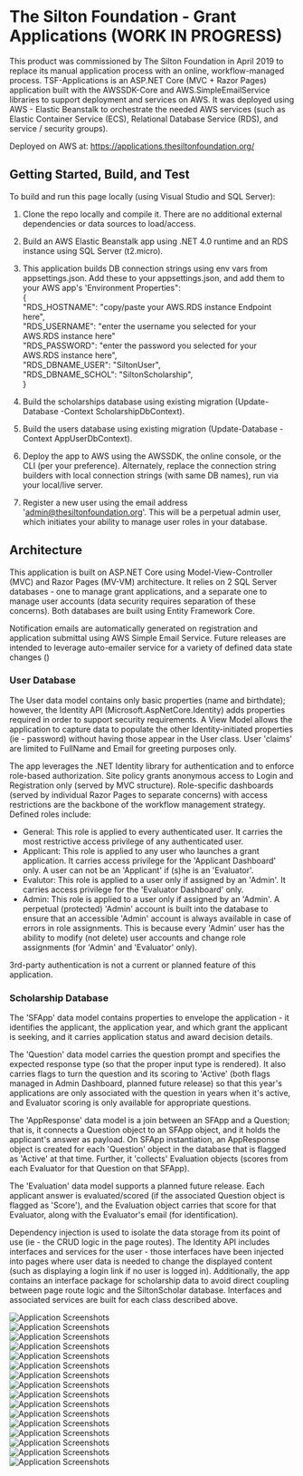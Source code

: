 # The Silton Foundation - Grant Applications (WORK IN PROGRESS)
This product was commissioned by The Silton Foundation in April 2019 to replace its manual application process with an online, workflow-managed process. TSF-Applications is an ASP.NET Core (MVC + Razor Pages) application built with the AWSSDK-Core and AWS.SimpleEmailService libraries to support deployment and services on AWS. It was deployed using AWS - Elastic Beanstalk to orchestrate the needed AWS services (such as Elastic Container Service (ECS), Relational Database Service (RDS), and service / security groups). 

Deployed on AWS at: https://applications.thesiltonfoundation.org/  

## Getting Started, Build, and Test
To build and run this page locally (using Visual Studio and SQL Server):
1. Clone the repo locally and compile it. There are no additional external dependencies or data sources to load/access.
2. Build an AWS Elastic Beanstalk app using .NET 4.0 runtime and an RDS instance using SQL Server (t2.micro).
3. This application builds DB connection strings using env vars from appsettings.json. Add these to your appsettings.json, and add them to your AWS app's 'Environment Properties":  
    {  
      "RDS_HOSTNAME": "copy/paste your AWS.RDS instance Endpoint here",  
      "RDS_USERNAME": "enter the username you selected for your AWS.RDS instance here"  
      "RDS_PASSWORD": "enter the password you selected for your AWS.RDS instance here",  
      "RDS_DBNAME_USER": "SiltonUser",  
      "RDS_DBNAME_SCHOL": "SiltonScholarship",  
    }
  
4. Build the scholarships database using existing migration (Update-Database -Context ScholarshipDbContext).
5. Build the users database using existing migration (Update-Database -Context AppUserDbContext).
6. Deploy the app to AWS using the AWSSDK, the online console, or the CLI (per your preference).
Alternately, replace the connection string builders with local connection strings (with same DB names), run via your local/live server.  
7. Register a new user using the email address 'admin@thesiltonfoundation.org'. This will be a perpetual admin user, which initiates your ability to manage user roles in your database. 


## Architecture
This application is built on ASP.NET Core using Model-View-Controller (MVC) and Razor Pages (MV-VM) architecture. It relies on 2 SQL Server databases - one to manage grant applications, and a separate one to manage user accounts (data security requires separation of these concerns).  Both databases are built using Entity Framework Core.  
  
Notification emails are automatically generated on registration and application submittal using AWS Simple Email Service.  Future releases are intended to leverage auto-emailer service for a variety of defined data state changes ()

### User Database
The User data model contains only basic properties (name and birthdate); however, the Identity API (Microsoft.AspNetCore.Identity) adds properties required in order to support security requirements. A View Model allows the application to capture data to populate the other Identity-initiated properties (ie - password) without having those appear in the User class. User 'claims' are limited to FullName and Email for greeting purposes only.  
  
The app leverages the .NET Identity library for authentication and to enforce role-based authorization. Site policy grants anonymous access to Login and Registration only (served by MVC structure). Role-specific dashboards (served by individual Razor Pages to separate concerns) with access restrictions are the backbone of the workflow management strategy.  Defined roles include:  
  - General: This role is applied to every authenticated user. It carries the most restrictive access privilege of any authenticated user.
  - Applicant: This role is applied to any user who launches a grant application. It carries access privilege for the 'Applicant Dashboard' only. A user can not be an 'Applicant' if (s)he is an 'Evaluator'.
  - Evalutor: This role is applied to a user only if assigned by an 'Admin'. It carries access privilege for the 'Evaluator Dashboard' only.
  - Admin: This role is applied to a user only if assigned by an 'Admin'. A perpetual (protected) 'Admin' account is built into the database to ensure that an accessible 'Admin' account is always available in case of errors in role assignments. This is because every 'Admin' user has the ability to modify (not delete) user accounts and change role assignments (for 'Admin' and 'Evaluator' only).

3rd-party authentication is not a current or planned feature of this application.

### Scholarship Database
The 'SFApp' data model contains properties to envelope the application - it identifies the applicant, the application year, and which grant the applicant is seeking, and it carries application status and award decision details.  

The 'Question' data model carries the question prompt and specifies the expected response type (so that the proper input type is rendered). It also carries flags to turn the question and its scoring to 'Active' (both flags managed in Admin Dashboard, planned future release) so that this year's applications are only associated with the question in years when it's active, and Evaluator scoring is only available for appropriate questions.  

The 'AppResponse' data model is a join between an SFApp and a Question; that is, it connects a Question object to an SFApp object, and it holds the applicant's answer as payload. On SFApp instantiation, an AppResponse object is created for each 'Question' object in the database that is flagged as 'Active' at that time.  Further, it 'collects' Evaluation objects (scores from each Evaluator for that Question on that SFApp).

The 'Evaluation' data model supports a planned future release. Each applicant answer is evaluated/scored (if the associated Question object is flagged as 'Score'), and the Evaluation object carries that score for that Evaluator, along with the Evaluator's email (for identification).


Dependency injection is used to isolate the data storage from its point of use (ie - the CRUD logic in the page routes). The Identity API includes interfaces and services for the user - those interfaces have been injected into pages where user data is needed to change the displayed content (such as displaying a login link if no user is logged in). Additionally, the app contains an interface package for scholarship data to avoid direct coupling between page route logic and the SiltonScholar database. Interfaces and associated services are built for each class described above.


![Application Screenshots](layouts/Slide1.JPG)  
![Application Screenshots](layouts/Slide2.JPG)  
![Application Screenshots](layouts/Slide3.JPG)  
![Application Screenshots](layouts/Slide4.JPG)  
![Application Screenshots](layouts/Slide5.JPG)  
![Application Screenshots](layouts/Slide6.JPG)  
![Application Screenshots](layouts/Slide7.JPG)  
![Application Screenshots](layouts/Slide8.JPG)  
![Application Screenshots](layouts/Slide9.JPG)  
![Application Screenshots](layouts/Slide10.JPG)  
![Application Screenshots](layouts/Slide11.JPG)  
![Application Screenshots](layouts/Slide12.JPG)  
![Application Screenshots](layouts/Slide13.JPG)  
![Application Screenshots](layouts/Slide14.JPG)  
![Application Screenshots](layouts/Slide15.JPG)  
![Application Screenshots](layouts/Slide16.JPG)  
